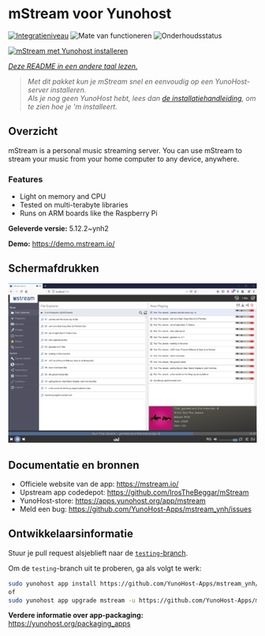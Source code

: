 <!--
NB: Deze README is automatisch gegenereerd door <https://github.com/YunoHost/apps/tree/master/tools/readme_generator>
Hij mag NIET handmatig aangepast worden.
-->

# mStream voor Yunohost

[![Integratieniveau](https://dash.yunohost.org/integration/mstream.svg)](https://ci-apps.yunohost.org/ci/apps/mstream/) ![Mate van functioneren](https://ci-apps.yunohost.org/ci/badges/mstream.status.svg) ![Onderhoudsstatus](https://ci-apps.yunohost.org/ci/badges/mstream.maintain.svg)

[![mStream met Yunohost installeren](https://install-app.yunohost.org/install-with-yunohost.svg)](https://install-app.yunohost.org/?app=mstream)

*[Deze README in een andere taal lezen.](./ALL_README.md)*

> *Met dit pakket kun je mStream snel en eenvoudig op een YunoHost-server installeren.*  
> *Als je nog geen YunoHost hebt, lees dan [de installatiehandleiding](https://yunohost.org/install), om te zien hoe je 'm installeert.*

## Overzicht

mStream is a personal music streaming server. You can use mStream to stream your music from your home computer to any device, anywhere.

### Features

- Light on memory and CPU
- Tested on multi-terabyte libraries
- Runs on ARM boards like the Raspberry Pi


**Geleverde versie:** 5.12.2~ynh2

**Demo:** <https://demo.mstream.io/>

## Schermafdrukken

![Schermafdrukken van mStream](./doc/screenshots/mstreamv5.png)

## Documentatie en bronnen

- Officiele website van de app: <https://mstream.io/>
- Upstream app codedepot: <https://github.com/IrosTheBeggar/mStream>
- YunoHost-store: <https://apps.yunohost.org/app/mstream>
- Meld een bug: <https://github.com/YunoHost-Apps/mstream_ynh/issues>

## Ontwikkelaarsinformatie

Stuur je pull request alsjeblieft naar de [`testing`-branch](https://github.com/YunoHost-Apps/mstream_ynh/tree/testing).

Om de `testing`-branch uit te proberen, ga als volgt te werk:

```bash
sudo yunohost app install https://github.com/YunoHost-Apps/mstream_ynh/tree/testing --debug
of
sudo yunohost app upgrade mstream -u https://github.com/YunoHost-Apps/mstream_ynh/tree/testing --debug
```

**Verdere informatie over app-packaging:** <https://yunohost.org/packaging_apps>
